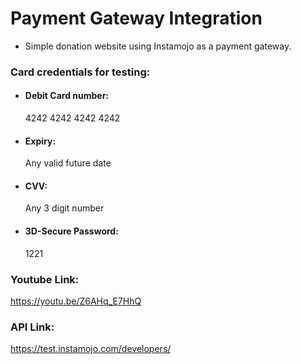 # Payment Gateway Integration #

* Simple donation website using Instamojo as a payment gateway.

### Card credentials for testing: ###
* #### Debit Card number: #### 
   4242 4242 4242 4242
* #### Expiry: ####
   Any valid future date
* #### CVV: #### 
   Any 3 digit number
* #### 3D-Secure Password: ####
   1221

### Youtube Link: ###
https://youtu.be/Z6AHq_E7HhQ

### API Link: ###
https://test.instamojo.com/developers/
